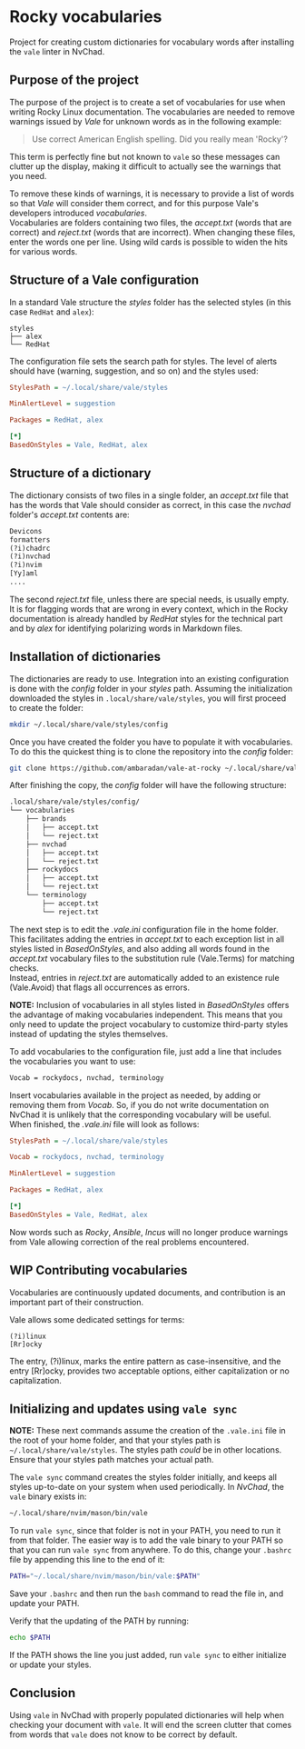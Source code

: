 # Rocky vocabularies

Project for creating custom dictionaries for vocabulary words after installing the `vale` linter in NvChad.

## Purpose of the project

The purpose of the project is to create a set of vocabularies for use when writing Rocky Linux documentation. The vocabularies are needed to remove warnings issued by *Vale* for unknown words as in the following example:

> Use correct American English spelling. Did you really mean 'Rocky'?

This term is perfectly fine but not known to `vale` so these messages can clutter up the display, making it difficult to actually see the warnings that you need.

To remove these kinds of warnings, it is necessary to provide a list of words so that *Vale* will consider them correct, and for this purpose Vale's developers introduced *vocabularies*.  
Vocabularies are folders containing two files, the *accept.txt* (words that are correct) and *reject.txt* (words that are incorrect). When changing these files, enter the words one per line. Using wild cards is possible to widen the hits for various words.

## Structure of a Vale configuration

In a standard Vale structure the *styles* folder has the selected styles (in this case `RedHat` and `alex`):

```text
styles
├── alex
└── RedHat
```

The configuration file sets the search path for styles. The level of alerts should have (warning, suggestion, and so on) and the styles used:

```ini
StylesPath = ~/.local/share/vale/styles

MinAlertLevel = suggestion

Packages = RedHat, alex

[*]
BasedOnStyles = Vale, RedHat, alex
```

## Structure of a dictionary

The dictionary consists of two files in a single folder, an *accept.txt* file that has the words that Vale should consider as correct, in this case the *nvchad* folder's *accept.txt* contents are:

```txt
Devicons
formatters
(?i)chadrc
(?i)nvchad
(?i)nvim
[Yy]aml
....
```

The second *reject.txt* file, unless there are special needs, is usually empty. It is for flagging words that are wrong in every context, which in the Rocky documentation is already handled by *RedHat* styles for the technical part and by *alex* for identifying polarizing words in Markdown files.

## Installation of dictionaries

The dictionaries are ready to use. Integration into an existing configuration is done with the *config* folder in your *styles* path. Assuming the initialization downloaded the styles in `.local/share/vale/styles`, you will first proceed to create the folder:

```bash
mkdir ~/.local/share/vale/styles/config
```

Once you have created the folder you have to populate it with vocabularies. To do this the quickest thing is to clone the repository into the *config* folder:

```bash
git clone https://github.com/ambaradan/vale-at-rocky ~/.local/share/vale/styles/config/
```

After finishing the copy, the *config* folder will have the following structure:

```txt
.local/share/vale/styles/config/
└── vocabularies
    ├── brands
    │   ├── accept.txt
    │   └── reject.txt
    ├── nvchad
    │   ├── accept.txt
    │   └── reject.txt
    ├── rockydocs
    │   ├── accept.txt
    │   └── reject.txt
    └── terminology
        ├── accept.txt
        └── reject.txt
```

The next step is to edit the *.vale.ini* configuration file in the home folder. This facilitates adding the entries in *accept.txt* to each exception list in all styles listed in *BasedOnStyles*, and also adding all words found in the *accept.txt* vocabulary files to the substitution rule (Vale.Terms) for matching checks.  
Instead, entries in *reject.txt* are automatically added to an existence rule (Vale.Avoid) that flags all occurrences as errors.

**NOTE:** Inclusion of vocabularies in all styles listed in *BasedOnStyles* offers the advantage of making vocabularies independent. This means that you only need to update the project vocabulary to customize third-party styles instead of updating the styles themselves.

To add vocabularies to the configuration file, just add a line that includes the vocabularies you want to use:

```txt
Vocab = rockydocs, nvchad, terminology
```

Insert vocabularies available in the project as needed, by adding or removing them from *Vocab*. So, if you do not write documentation on NvChad it is unlikely that the corresponding vocabulary will be useful.  
When finished, the *.vale.ini* file will look as follows:

```ini
StylesPath = ~/.local/share/vale/styles

Vocab = rockydocs, nvchad, terminology

MinAlertLevel = suggestion

Packages = RedHat, alex

[*]
BasedOnStyles = Vale, RedHat, alex
```

Now words such as *Rocky*, *Ansible*, *Incus* will no longer produce warnings from Vale allowing correction of the real problems encountered.

## WIP Contributing vocabularies

Vocabularies are continuously updated documents, and contribution is an important part of their construction.

Vale allows some dedicated settings for terms:

```text
(?i)linux
[Rr]ocky
```

The entry, (?i)linux, marks the entire pattern as case-insensitive, and the entry [Rr]ocky, provides two acceptable options, either capitalization or no capitalization.

## Initializing and updates using `vale sync`

**NOTE:** These next commands assume the creation of the `.vale.ini` file in the root of your home folder, and that your styles path is `~/.local/share/vale/styles`. The styles path *could* be in other locations. Ensure that your styles path matches your actual path.

The `vale sync` command creates the styles folder initially, and keeps all styles up-to-date on your system when used periodically. In *NvChad*, the `vale` binary exists in:

```bash
~/.local/share/nvim/mason/bin/vale
```

To run `vale sync`, since that folder is not in your PATH, you need to run it from that folder. The easier way is to add the vale binary to your PATH so that you can run `vale sync` from anywhere.  To do this, change your `.bashrc` file by appending this line to the end of it:

```bash
PATH="~/.local/share/nvim/mason/bin/vale:$PATH"
```

Save your `.bashrc` and then run the `bash` command to read the file in, and update your PATH.

Verify that the updating of the PATH by running:

```bash
echo $PATH
```

If the PATH shows the line you just added, run `vale sync` to either initialize or update your styles.

## Conclusion

Using `vale` in NvChad with properly populated dictionaries will help when checking your document with `vale`. It will end the screen clutter that comes from words that `vale` does not know to be correct by default.
